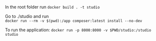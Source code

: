 In the root folder run 
```docker build . -t studio```

Go to ./studio and run  
```docker run --rm -v $(pwd):/app composer:latest install --no-dev```

To run the application:
```docker run -p 8000:8000 -v $PWD/studio:/studio studio```
